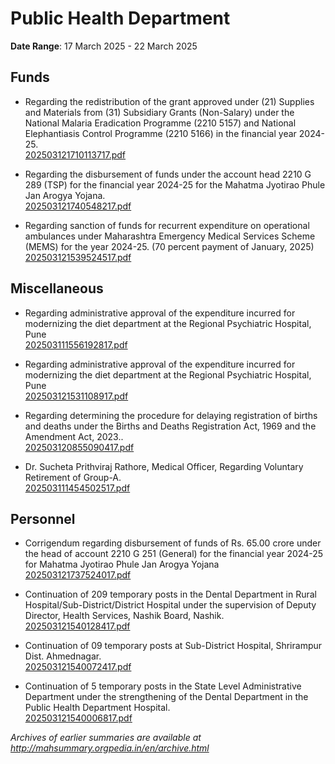 # Public Health Department

**Date Range**: 17 March 2025 - 22 March 2025


## Funds
- Regarding the redistribution of the grant approved under (21) Supplies and Materials from (31) Subsidiary Grants (Non-Salary) under the National Malaria Eradication Programme (2210 5157) and National Elephantiasis Control Programme (2210 5166) in the financial year 2024-25.\
  [202503121710113717.pdf](https://gr.maharashtra.gov.in/Site/Upload/Government%20Resolutions/English/202503121710113717.pdf)

- Regarding the disbursement of funds under the account head 2210 G 289 (TSP) for the financial year 2024-25 for the Mahatma Jyotirao Phule Jan Arogya Yojana.\
  [202503121740548217.pdf](https://gr.maharashtra.gov.in/Site/Upload/Government%20Resolutions/English/202503121740548217.pdf)

- Regarding sanction of funds for recurrent expenditure on operational ambulances under Maharashtra Emergency Medical Services Scheme (MEMS) for the year 2024-25. (70 percent payment of January, 2025)\
  [202503121539524517.pdf](https://gr.maharashtra.gov.in/Site/Upload/Government%20Resolutions/English/202503121539524517.pdf)

## Miscellaneous
- Regarding administrative approval of the expenditure incurred for modernizing the diet department at the Regional Psychiatric Hospital, Pune\
  [202503111556192817.pdf](https://gr.maharashtra.gov.in/Site/Upload/Government%20Resolutions/English/202503111556192817.pdf)

- Regarding administrative approval of the expenditure incurred for modernizing the diet department at the Regional Psychiatric Hospital, Pune\
  [202503121531108917.pdf](https://gr.maharashtra.gov.in/Site/Upload/Government%20Resolutions/English/202503121531108917.pdf)

- Regarding determining the procedure for delaying registration of births and deaths under the Births and Deaths Registration Act, 1969 and the Amendment Act, 2023..\
  [202503120855090417.pdf](https://gr.maharashtra.gov.in/Site/Upload/Government%20Resolutions/English/202503120855090417.pdf)

- Dr. Sucheta Prithviraj Rathore, Medical Officer, Regarding Voluntary Retirement of Group-A.\
  [202503111454502517.pdf](https://gr.maharashtra.gov.in/Site/Upload/Government%20Resolutions/English/202503111454502517.pdf)

## Personnel
- Corrigendum regarding disbursement of funds of Rs. 65.00 crore under the head of account 2210 G 251 (General) for the financial year 2024-25 for Mahatma Jyotirao Phule Jan Arogya Yojana\
  [202503121737524017.pdf](https://gr.maharashtra.gov.in/Site/Upload/Government%20Resolutions/English/202503121737524017.pdf)

- Continuation of 209 temporary posts in the Dental Department in Rural Hospital/Sub-District/District Hospital under the supervision of Deputy Director, Health Services, Nashik Board, Nashik.\
  [202503121540128417.pdf](https://gr.maharashtra.gov.in/Site/Upload/Government%20Resolutions/English/202503121540128417.pdf)

- Continuation of 09 temporary posts at Sub-District Hospital, Shrirampur Dist. Ahmednagar.\
  [202503121540072417.pdf](https://gr.maharashtra.gov.in/Site/Upload/Government%20Resolutions/English/202503121540072417.pdf)

- Continuation of 5 temporary posts in the State Level Administrative Department under the strengthening of the  Dental Department in the Public Health Department Hospital.\
  [202503121540006817.pdf](https://gr.maharashtra.gov.in/Site/Upload/Government%20Resolutions/English/202503121540006817.pdf)


*Archives of earlier summaries are available at http://mahsummary.orgpedia.in/en/archive.html*